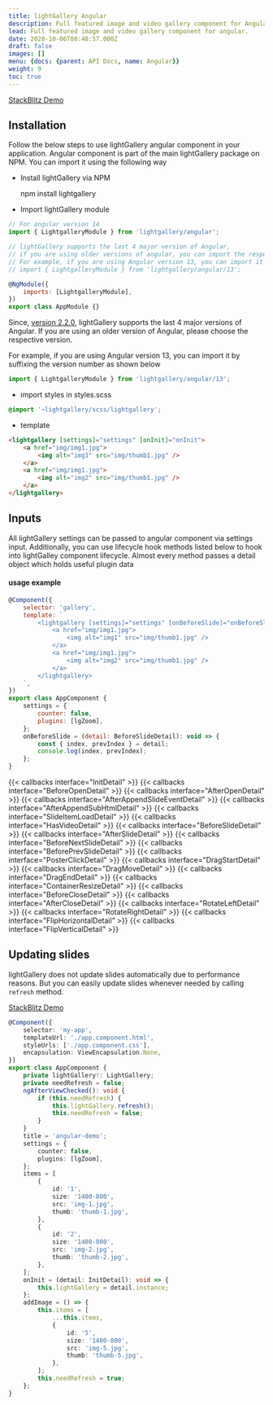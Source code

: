 ```yaml
---
title: lightGallery Angular
description: Full featured image and video gallery component for Angular
lead: Full featured image and video gallery component for angular.
date: 2020-10-06T08:48:57.000Z
draft: false
images: []
menu: {docs: {parent: API Docs, name: Angular}}
weight: 9
toc: true
---
```


<a class="btn btn-outline-primary" href="https://stackblitz.com/edit/lightgallery-angular" target="_blank">StackBlitz
Demo</a>

## Installation

Follow the below steps to use lightGallery angular component in your
application. Angular component is part of the main lightGallery package on NPM.
You can import it using the following way

-   Install lightGallery via NPM


    npm install lightgallery

-   Import lightGallery module

```jsx
// For angular version 14
import { LightgalleryModule } from 'lightgallery/angular';

// lightGallery supports the last 4 major version of Angular,
// if you are using older versions of angular, you can import the respective versions
// For example, if you are using Angular version 13, you can import it using
// import { LightgalleryModule } from 'lightgallery/angular/13';

@NgModule({
    imports: [LightgalleryModule],
})
export class AppModule {}
```

Since, [version 2.2.0](https://github.com/sachinchoolur/lightGallery/releases/tag/2.2.0), lightGallery supports the last 4 major versions of Angular.
If you are using an older version of Angular, please choose the respective version.

For example, if you are using Angular version 13, you can import it by suffixing the version number as shown below

```js
import { LightgalleryModule } from 'lightgallery/angular/13';
```

-   import styles in styles.scss

```scss
@import '~lightgallery/scss/lightgallery';
```

-   template

```html
<lightgallery [settings]="settings" [onInit]="onInit">
    <a href="img/img1.jpg">
        <img alt="img1" src="img/thumb1.jpg" />
    </a>
    <a href="img/img1.jpg">
        <img alt="img2" src="img/thumb1.jpg" />
    </a>
</lightgallery>
```

## Inputs

All lightGallery settings can be passed to angular component via settings input.
Additionally, you can use lifecycle hook methods listed below to hook into
lightGalley component lifecycle. Almost every method passes a detail object
which holds useful plugin data

#### usage example

```js
@Component({
    selector: 'gallery',
    template: `
        <lightgallery [settings]="settings" [onBeforeSlide]="onBeforeSlide">
            <a href="img/img1.jpg">
                <img alt="img1" src="img/thumb1.jpg" />
            </a>
            <a href="img/img1.jpg">
                <img alt="img2" src="img/thumb1.jpg" />
            </a>
        </lightgallery>
    `,
})
export class AppComponent {
    settings = {
        counter: false,
        plugins: [lgZoom],
    };
    onBeforeSlide = (detail: BeforeSlideDetail): void => {
        const { index, prevIndex } = detail;
        console.log(index, prevIndex);
    };
}
```

<div class="event-docs-list">
    {{< callbacks interface="InitDetail" >}}
    {{< callbacks interface="BeforeOpenDetail" >}}
    {{< callbacks interface="AfterOpenDetail" >}}
    {{< callbacks interface="AfterAppendSlideEventDetail" >}}
    {{< callbacks interface="AfterAppendSubHtmlDetail" >}}
    {{< callbacks interface="SlideItemLoadDetail" >}}
    {{< callbacks interface="HasVideoDetail" >}}
    {{< callbacks interface="BeforeSlideDetail" >}}
    {{< callbacks interface="AfterSlideDetail" >}}
    {{< callbacks interface="BeforeNextSlideDetail" >}}
    {{< callbacks interface="BeforePrevSlideDetail" >}}
    {{< callbacks interface="PosterClickDetail" >}}
    {{< callbacks interface="DragStartDetail" >}}
    {{< callbacks interface="DragMoveDetail" >}}
    {{< callbacks interface="DragEndDetail" >}}
    {{< callbacks interface="ContainerResizeDetail" >}}
    {{< callbacks interface="BeforeCloseDetail" >}}
    {{< callbacks interface="AfterCloseDetail" >}}
    {{< callbacks interface="RotateLeftDetail" >}}
    {{< callbacks interface="RotateRightDetail" >}}
    {{< callbacks interface="FlipHorizontalDetail" >}}
    {{< callbacks interface="FlipVerticalDetail" >}}
</div>

## Updating slides

lightGallery does not update slides automatically due to performance reasons.
But you can easily update slides whenever needed by calling `refresh` method.

<a class="btn btn-outline-primary" href="https://stackblitz.com/edit/lightgallery-angular-update-slides" target="_blank">StackBlitz
Demo</a>

```ts
@Component({
    selector: 'my-app',
    templateUrl: './app.component.html',
    styleUrls: ['./app.component.css'],
    encapsulation: ViewEncapsulation.None,
})
export class AppComponent {
    private lightGallery!: LightGallery;
    private needRefresh = false;
    ngAfterViewChecked(): void {
        if (this.needRefresh) {
            this.lightGallery.refresh();
            this.needRefresh = false;
        }
    }
    title = 'angular-demo';
    settings = {
        counter: false,
        plugins: [lgZoom],
    };
    items = [
        {
            id: '1',
            size: '1400-800',
            src: 'img-1.jpg',
            thumb: 'thumb-1.jpg',
        },
        {
            id: '2',
            size: '1400-800',
            src: 'img-2.jpg',
            thumb: 'thumb-2.jpg',
        },
    ];
    onInit = (detail: InitDetail): void => {
        this.lightGallery = detail.instance;
    };
    addImage = () => {
        this.items = [
            ...this.items,
            {
                id: '5',
                size: '1400-800',
                src: 'img-5.jpg',
                thumb: 'thumb-5.jpg',
            },
        ];
        this.needRefresh = true;
    };
}
```
